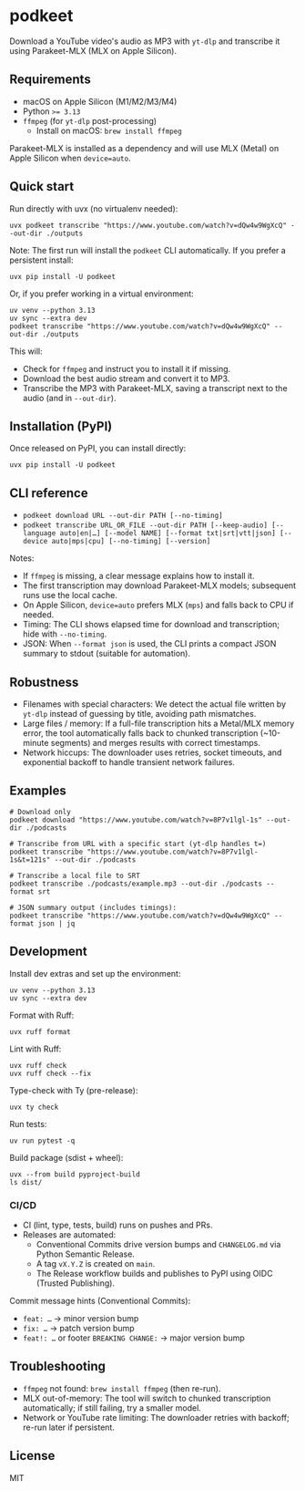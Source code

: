 # podkeet

Download a YouTube video's audio as MP3 with `yt-dlp` and transcribe it using Parakeet-MLX (MLX on Apple Silicon).

## Requirements
- macOS on Apple Silicon (M1/M2/M3/M4)
- Python `>= 3.13`
- `ffmpeg` (for `yt-dlp` post-processing)
  - Install on macOS: `brew install ffmpeg`

Parakeet-MLX is installed as a dependency and will use MLX (Metal) on Apple Silicon when `device=auto`.

## Quick start
Run directly with uvx (no virtualenv needed):

```fish
uvx podkeet transcribe "https://www.youtube.com/watch?v=dQw4w9WgXcQ" --out-dir ./outputs
```

Note: The first run will install the `podkeet` CLI automatically. If you prefer a persistent install:

```fish
uvx pip install -U podkeet
```

Or, if you prefer working in a virtual environment:

```fish
uv venv --python 3.13
uv sync --extra dev
podkeet transcribe "https://www.youtube.com/watch?v=dQw4w9WgXcQ" --out-dir ./outputs
```

This will:
- Check for `ffmpeg` and instruct you to install it if missing.
- Download the best audio stream and convert it to MP3.
- Transcribe the MP3 with Parakeet-MLX, saving a transcript next to the audio (and in `--out-dir`).

## Installation (PyPI)
Once released on PyPI, you can install directly:

```fish
uvx pip install -U podkeet
```

## CLI reference
- `podkeet download URL --out-dir PATH [--no-timing]`
- `podkeet transcribe URL_OR_FILE --out-dir PATH [--keep-audio] [--language auto|en|…] [--model NAME] [--format txt|srt|vtt|json] [--device auto|mps|cpu] [--no-timing] [--version]`

Notes:
- If `ffmpeg` is missing, a clear message explains how to install it.
- The first transcription may download Parakeet-MLX models; subsequent runs use the local cache.
- On Apple Silicon, `device=auto` prefers MLX (`mps`) and falls back to CPU if needed.
- Timing: The CLI shows elapsed time for download and transcription; hide with `--no-timing`.
- JSON: When `--format json` is used, the CLI prints a compact JSON summary to stdout (suitable for automation).

## Robustness
- Filenames with special characters: We detect the actual file written by `yt-dlp` instead of guessing by title, avoiding path mismatches.
- Large files / memory: If a full-file transcription hits a Metal/MLX memory error, the tool automatically falls back to chunked transcription (~10-minute segments) and merges results with correct timestamps.
- Network hiccups: The downloader uses retries, socket timeouts, and exponential backoff to handle transient network failures.

## Examples
```fish
# Download only
podkeet download "https://www.youtube.com/watch?v=8P7v1lgl-1s" --out-dir ./podcasts

# Transcribe from URL with a specific start (yt-dlp handles t=)
podkeet transcribe "https://www.youtube.com/watch?v=8P7v1lgl-1s&t=121s" --out-dir ./podcasts

# Transcribe a local file to SRT
podkeet transcribe ./podcasts/example.mp3 --out-dir ./podcasts --format srt

# JSON summary output (includes timings):
podkeet transcribe "https://www.youtube.com/watch?v=dQw4w9WgXcQ" --format json | jq
```

## Development
Install dev extras and set up the environment:

```fish
uv venv --python 3.13
uv sync --extra dev
```

Format with Ruff:
```fish
uvx ruff format
```

Lint with Ruff:
```fish
uvx ruff check
uvx ruff check --fix
```

Type-check with Ty (pre-release):
```fish
uvx ty check
```

Run tests:
```fish
uv run pytest -q
```

Build package (sdist + wheel):
```fish
uvx --from build pyproject-build
ls dist/
```

### CI/CD
- CI (lint, type, tests, build) runs on pushes and PRs.
- Releases are automated:
  - Conventional Commits drive version bumps and `CHANGELOG.md` via Python Semantic Release.
  - A tag `vX.Y.Z` is created on `main`.
  - The Release workflow builds and publishes to PyPI using OIDC (Trusted Publishing).

Commit message hints (Conventional Commits):
- `feat: …` → minor version bump
- `fix: …` → patch version bump
- `feat!: …` or footer `BREAKING CHANGE:` → major version bump

## Troubleshooting
- `ffmpeg` not found: `brew install ffmpeg` (then re-run).
- MLX out-of-memory: The tool will switch to chunked transcription automatically; if still failing, try a smaller model.
- Network or YouTube rate limiting: The downloader retries with backoff; re-run later if persistent.

## License
MIT

